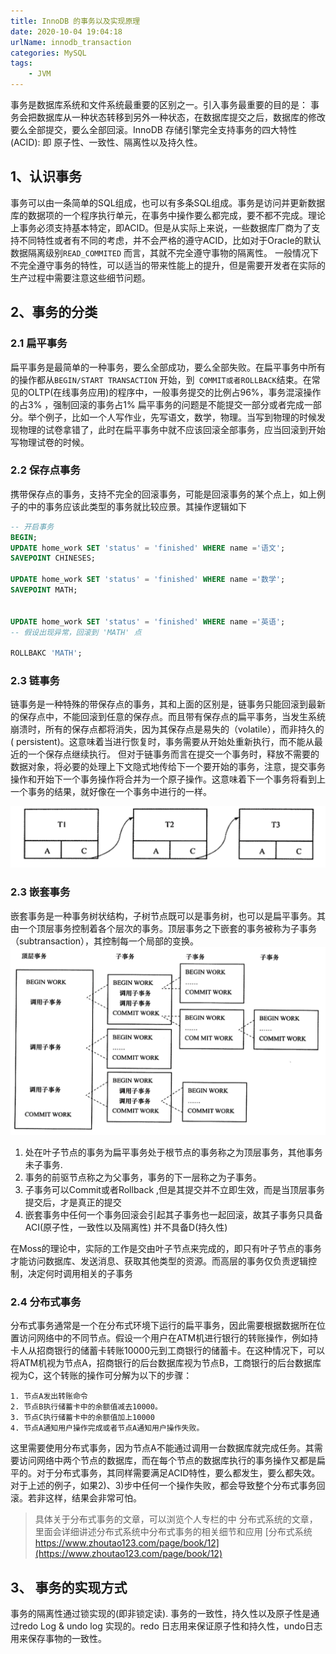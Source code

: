 ```yaml
---
title: InnoDB 的事务以及实现原理
date: 2020-10-04 19:04:18
urlName: innodb_transaction
categories: MySQL
tags:
    - JVM
---
```


事务是数据库系统和文件系统最重要的区别之一。引入事务最重要的目的是： 事务会把数据库从一种状态转移到另外一种状态，在数据库提交之后，数据库的修改要么全部提交，要么全部回滚。InnoDB 存储引擎完全支持事务的四大特性(ACID): 即 原子性、一致性、隔离性以及持久性。

<!--more-->
 
## 1、认识事务
事务可以由一条简单的SQL组成，也可以有多条SQL组成。事务是访问并更新数据库的数据项的一个程序执行单元，在事务中操作要么都完成，要不都不完成。理论上事务必须支持基本特定，即ACID。但是从实际上来说，一些数据库厂商为了支持不同特性或者有不同的考虑，并不会严格的遵守ACID，比如对于Oracle的默认数据隔离级别`READ_COMMITED` 而言，其就不完全遵守事物的隔离性。 一般情况下不完全遵守事务的特性，可以适当的带来性能上的提升，但是需要开发者在实际的生产过程中需要注意这些细节问题。

<a name="DGxvQ"></a>
## 2、事务的分类
<a name="pun2H"></a>
### 2.1 扁平事务
扁平事务是最简单的一种事务，要么全部成功，要么全部失败。在扁平事务中所有的操作都从`BEGIN/START TRANSACTION` 开始，到` COMMIT或者ROLLBACK`结束。在常见的OLTP(在线事务应用)的程序中，一般事务提交的比例占96%，事务混滚操作的占3% ，强制回滚的事务占1%
扁平事务的问题是不能提交一部分或者完成一部分。举个例子，比如一个人写作业，先写语文，数学，物理。当写到物理的时候发现物理的试卷拿错了，此时在扁平事务中就不应该回滚全部事务，应当回滚到开始写物理试卷的时候。

<a name="IeUQq"></a>
### 2.2 保存点事务

携带保存点的事务，支持不完全的回滚事务，可能是回滚事务的某个点上，如上例子的中的事务应该此类型的事务就比较应景。其操作逻辑如下

```sql
-- 开启事务
BEGIN;
UPDATE home_work SET 'status' = 'finished' WHERE name ='语文';
SAVEPOINT CHINESES;

UPDATE home_work SET 'status' = 'finished' WHERE name ='数学';
SAVEPOINT MATH;


UPDATE home_work SET 'status' = 'finished' WHERE name ='英语';
-- 假设出现异常，回滚到 'MATH' 点

ROLLBAKC 'MATH';
```


<a name="VOuif"></a>
### 2.3 链事务
链事务是一种特殊的带保存点的事务，其和上面的区别是，链事务只能回滚到最新的保存点中，不能回滚到任意的保存点。而且带有保存点的扁平事务，当发生系统崩溃时，所有的保存点都将消失，因为其保存点是易失的（volatile），而非持久的( persistent)。这意味着当进行恢复时，事务需要从开始处重新执行，而不能从最近的一个保存点继续执行。
但对于链事务而言在提交一个事务时，释放不需要的数据对象，将必要的处理上下文隐式地传给下一个要开始的事务，注意，提交事务操作和开始下一个事务操作将合并为一个原子操作。这意味着下一个事务将看到上一个事务的结果，就好像在一个事务中进行的一样。

![链事务示意图](../images/mysql/link_transaction.png)

<a name="rcdWm"></a>
### 2.3 嵌套事务
嵌套事务是一种事务树状结构，子树节点既可以是事务树，也可以是扁平事务。其由一个顶层事务控制着各个层次的事务。顶层事务之下嵌套的事务被称为子事务（subtransaction），其控制每一个局部的变换。
![嵌套事务示意图](../images/mysql/sub_transaction.png)

1. 处在叶子节点的事务为扁平事务处于根节点的事务称之为顶层事务，其他事务未子事务.
1. 事务的前驱节点称之为父事务，事务的下一层称之为子事务。
1. 子事务可以Commit或者Rollback ,但是其提交并不立即生效，而是当顶层事务提交后，才是真正的提交
1. 嵌套事务中任何一个事务回滚会引起其子事务也一起回滚，故其子事务只具备ACI(原子性，一致性以及隔离性) 并不具备D(持久性)


在Moss的理论中，实际的工作是交由叶子节点来完成的，即只有叶子节点的事务才能访问数据库、发送消息、获取其他类型的资源。而高层的事务仅负责逻辑控制，决定何时调用相关的子事务

<a name="uoqCz"></a>
### 2.4 分布式事务

分布式事务通常是一个在分布式环境下运行的扁平事务，因此需要根据数据所在位置访问网络中的不同节点。假设一个用户在ATM机进行银行的转账操作，例如持卡人从招商银行的储蓄卡转账10000元到工商银行的储蓄卡。在这种情况下，可以将ATM机视为节点A，招商银行的后台数据库视为节点B，工商银行的后台数据库视为C，这个转账的操作可分解为以下的步骤：
```
1. 节点A发出转账命令
2. 节点B执行储蓄卡中的余额值减去10000。
3. 节点C执行储蓄卡中的余额值加上10000
4. 节点A通知用户操作完成或者节点A通知用户操作失败。
```

这里需要使用分布式事务，因为节点A不能通过调用一台数据库就完成任务。其需要访问网络中两个节点的数据库，而在每个节点的数据库执行的事务操作又都是扁平的。对于分布式事务，其同样需要满足ACID特性，要么都发生，要么都失效。对于上述的例子，如果2)、3)步中任何一个操作失败，都会导致整个分布式事务回滚。若非这样，结果会非常可怕。

> 具体关于分布式事务的文章，可以浏览个人专栏的中 分布式系统的文章，里面会详细讲述分布式系统中分布式事务的相关细节和应用 [分布式系统  https://www.zhoutao123.com/page/book/12](https://www.zhoutao123.com/page/book/12)



<a name="tyaeH"></a>
## 3、 事务的实现方式
事务的隔离性通过锁实现的(即非锁定读). 事务的一致性，持久性以及原子性是通过redo Log & undo log 实现的。redo 日志用来保证原子性和持久性，undo日志用来保存事物的一致性。




